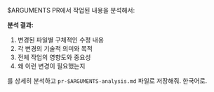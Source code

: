   $ARGUMENTS PR에서 작업된 내용을 분석해서:

  **분석 결과:**
  1. 변경된 파일별 구체적인 수정 내용
  2. 각 변경의 기술적 의미와 목적
  3. 전체 작업의 영향도와 중요성
  4. 왜 이런 변경이 필요했는지

  를 상세히 분석하고 `pr-$ARGUMENTS-analysis.md` 파일로 저장해줘. 한국어로.